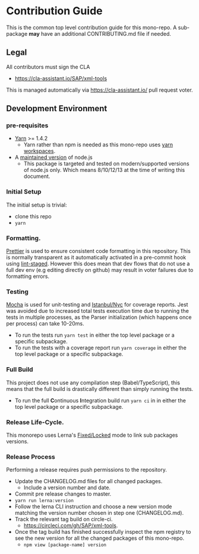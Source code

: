 # Contribution Guide

This is the common top level contribution guide for this mono-repo.
A sub-package **may** have an additional CONTRIBUTING.md file if needed.

## Legal

All contributors must sign the CLA

- https://cla-assistant.io/SAP/xml-tools

This is managed automatically via https://cla-assistant.io/ pull request voter.

## Development Environment

### pre-requisites

- [Yarn](https://yarnpkg.com/lang/en/docs/install/) >= 1.4.2
  - Yarn rather than npm is needed as this mono-repo uses [yarn workspaces](https://yarnpkg.com/lang/en/docs/workspaces/).
- A [maintained version](https://nodejs.org/en/about/releases/) of node.js
  - This package is targeted and tested on modern/supported versions of node.js only.
    Which means 8/10/12/13 at the time of writing this document.

### Initial Setup

The initial setup is trivial:

- clone this repo
- `yarn`

### Formatting.

[Prettier](https://prettier.io/) is used to ensure consistent code formatting in this repository.
This is normally transparent as it automatically activated in a pre-commit hook using [lint-staged](https://github.com/okonet/lint-staged).
However this does mean that dev flows that do not use a full dev env (e.g editing directly on github)
may result in voter failures due to formatting errors.

### Testing

[Mocha][mocha] is used for unit-testing and [Istanbul/Nyc][istanbul] for coverage reports.
Jest was avoided due to increased total tests execution time due to running the tests in multiple processes,
as the Parser initialization (which happens once per process) can take 10-20ms.

[mocha]: https://mochajs.org/
[istanbul]: https://istanbul.js.org/

- To run the tests run `yarn test` in either the top level package or a specific subpackage.
- To run the tests with a coverage report run `yarn coverage` in either the top level package or a specific subpackage.

### Full Build

This project does not use any compilation step (Babel/TypeScript), this means that the full build
is drastically different than simply running the tests.

- To run the full **C**ontinuous **I**ntegration build run `yarn ci` in in either the top level package or a specific subpackage.

### Release Life-Cycle.

This monorepo uses Lerna's [Fixed/Locked][lerna-fixed] mode to link sub packages versions.

[lerna-fixed]: https://github.com/lerna/lerna#fixedlocked-mode-default

### Release Process

Performing a release requires push permissions to the repository.

- Update the CHANGELOG.md files for all changed packages.
  - Include a version number and date.
- Commit pre release changes to master.
- `yarn run lerna:version`
- Follow the lerna CLI instruction and choose a new version mode matching the version number
  chosen in step one (CHANGELOG.md).
- Track the relevant tag build on circle-ci.
  - https://circleci.com/gh/SAP/xml-tools.
- Once the tag build has finished successfully inspect the npm registry to see the new version
  for all the changed packages of this mono-repo.
  - `npm view [package-name] version`
